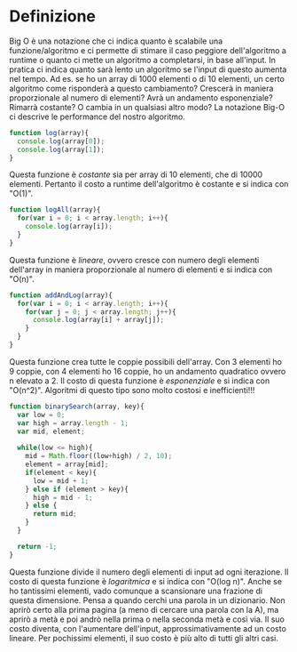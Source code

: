 # Definizione

Big O è una notazione che ci indica quanto è scalabile una funzione/algoritmo e ci permette di stimare il caso peggiore dell'algoritmo a runtime o quanto ci mette un algoritmo a completarsi, in base all'input. In pratica ci indica quanto sarà lento un algoritmo se l'input di questo aumenta nel tempo. Ad es. se ho un array di 1000 elementi o di 10 elementi, un certo algoritmo come risponderà a questo cambiamento? Crescerà in maniera proporzionale al numero di elementi? Avrà un andamento esponenziale? Rimarrà costante? O cambia in un qualsiasi altro modo? La notazione Big-O ci descrive le performance del nostro algoritmo.

```javascript
function log(array){
  console.log(array[0]);
  console.log(array[1]);
}
```

Questa funzione è *costante* sia per array di 10 elementi, che di 10000 elementi. Pertanto il costo a runtime dell'algoritmo è costante e si indica con "O(1)".

```javascript
function logAll(array){
  for(var i = 0; i < array.length; i++){
    console.log(array[i]);
  }
}
```

Questa funzione è *lineare*, ovvero cresce con numero degli elementi dell'array in maniera proporzionale al numero di elementi e si indica con "O(n)".

```javascript
function addAndLog(array){
  for(var i = 0; i < array.length; i++){
    for(var j = 0; j < array.length; j++){
      console.log(array[i] + array[j]);
    }
  }
}
```

Questa funzione crea tutte le coppie possibili dell'array. Con 3 elementi ho 9 coppie, con 4 elementi ho 16 coppie, ho un andamento quadratico ovvero n elevato a 2. Il costo di questa funzione è *esponenziale* e si indica con "O(n^2)". Algoritmi di questo tipo sono molto costosi e inefficienti!!!

```javascript
function binarySearch(array, key){
  var low = 0;
  var high = array.length - 1;
  var mid, element;
  
  while(low <= high){
    mid = Math.floor((low+high) / 2, 10);
    element = array[mid];
    if(element < key){
      low = mid + 1;
    } else if (element > key){
      high = mid - 1;
    } else {
      return mid;
    }
  }

  return -1;
}
```

Questa funzione divide il numero degli elementi di input ad ogni iterazione. Il costo di questa funzione è *logaritmica* e si indica con "O(log n)". Anche se ho tantissimi elementi, vado comunque a scansionare una frazione di questa dimensione. Pensa a quando cerchi una parola in un dizionario. Non aprirò certo alla prima pagina (a meno di cercare una parola con la A), ma aprirò a metà e poi andrò nella prima o nella seconda metà e così via. Il suo costo diventa, con l'aumentare dell'input, approssimativamente ad un costo lineare. Per pochissimi elementi, il suo costo è più alto di tutti gli altri casi. 